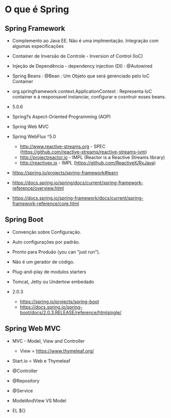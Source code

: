 # O que é Spring

## Spring Framework

+ Complemento ao Java EE. Não é uma implmentação. Integração com algumas especificações
+ Container de Inversão de Controle - Inversion of Control (IoC)
+ Injeção de Dependência - dependency injection (DI) : @Autowired	
+ Spring Beans : <bean/>  @Bean : Um Objeto que será gerenciado pelo IoC Container
+ org.springframework.context.ApplicationContext : Representa IoC container e à responsavel instanciar, configurar e cosntruir esses beans.
+ 5.0.6
+ Spring?s Aspect-Oriented Programming (AOP)
+ Spring Web MVC 
+ Spring WebFlux ^5.0 
	- http://www.reactive-streams.org - SPEC (https://github.com/reactive-streams/reactive-streams-jvm)

	+ http://projectreactor.io - IMPL (Reactor is a Reactive Streams library)
	+ http://reactivex.io - IMPL (https://github.com/ReactiveX/RxJava)

+ https://spring.io/projects/spring-framework#learn
+ https://docs.spring.io/spring/docs/current/spring-framework-reference/overview.html
+ https://docs.spring.io/spring-framework/docs/current/spring-framework-reference/core.html

## Spring Boot

+ Convenção sobre Configuração.
+ Auto configurações por padrão.
+ Pronto para Produão (you can "just run").
+ Não é um gerador de código.
+ Plug-and-play de modulos starters
+ Tomcat, Jetty ou Undertow embedado
+ 2.0.3

	+ https://spring.io/projects/spring-boot
	+ https://docs.spring.io/spring-boot/docs/2.0.3.RELEASE/reference/htmlsingle/


## Spring Web MVC

+ MVC - Model, View and Controller

	+ View = https://www.thymeleaf.org/

+ Start.io = Web e Thymeleaf

+ @Controller
+ @Repository
+ @Service
+ ModelAndView VS Model
+ EL ${}

